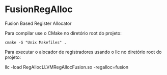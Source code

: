 # FusionRegAlloc
Fusion Based Register Allocator

Para compilar use o CMake no diretório root do projeto:

    cmake -G "Unix Makefiles" .

Para executar o alocador de registradores usando o llc no diretório root do projeto:

llc -load RegAllocLLVMRegAllocFusion.so -regalloc=fusion <bitcode file>


